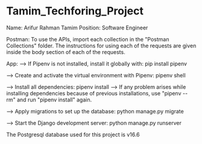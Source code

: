 # Tamim_Techforing_Project
Name: Arifur Rahman Tamim
Position: Software Engineer

Postman:
    To use the APIs, import each collection in the "Postman Collections" folder. 
    The instructions for using each of the requests are given inside the 
    body section of each of the requests.

App:
	--> If Pipenv is not installed, install it globally with:
	pip install pipenv
 
  --> Create and activate the virtual environment with Pipenv:
	pipenv shell
  
  --> Install all dependencies:
	pipenv install
 	--> If any problem arises while installing dependencies because of previous installations, use "pipenv --rm" and run "pipenv install" again.

  --> Apply migrations to set up the database: 
	python manage.py migrate

  --> Start the Django development server:
	python manage.py runserver

The Postgresql database used for this project is v16.6
